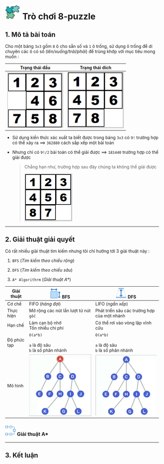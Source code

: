 # <img title="" src="https://raw.githubusercontent.com/Zenfection/Image/master/2021/05/16-14-55-43-icons8_big_puzzle_512px_1.png" alt="icons8_big_puzzle_512px_1.png" width="50"> Trò chơi 8-puzzle

## 1. Mô tả bài toán

Cho một bảng `3x3` gồm `8` ô cho sẵn số và `1` ô trống, sử dụng ô trống để di chuyên các ô có số (*lên/xuống/trái/phải*) để trùng khớp với mục tiêu mong muốn : 

| Trạng thái đầu                                                                                                                                                                             | Trạng thái đích                                                                                                                                                                            |
| ------------------------------------------------------------------------------------------------------------------------------------------------------------------------------------------ | ------------------------------------------------------------------------------------------------------------------------------------------------------------------------------------------ |
| <img src="https://raw.githubusercontent.com/Zenfection/Image/master/2021/05/16-15-06-36-Screenshot%202021-05-16%20150625.png" title="" alt="Screenshot 2021-05-16 150625.png" width="183"> | <img src="https://raw.githubusercontent.com/Zenfection/Image/master/2021/05/16-15-07-20-Screenshot%202021-05-16%20150711.png" title="" alt="Screenshot 2021-05-16 150711.png" width="185"> |

- Sử dụng kiến thức xác xuất ta biết được trong bảng `3x3` có `9!` trường hợp có thể xảy ra ==> `362880` cách sắp xếp một bài toán

- Nhưng chỉ có `9!/2` bài toán có thể giải được ==> `181440` trường hợp có thể giải được
  
  > Chẳng hạn như, trường hợp sau đây chúng ta không thể giải được
  > 
  > ![Screenshot 2021-05-16 151221.png](https://raw.githubusercontent.com/Zenfection/Image/master/2021/05/16-15-12-30-Screenshot%202021-05-16%20151221.png)

---

## 2. Giải thuật giải quyết

Có rất nhiều giải thuật tìm kiếm nhưng tôi chỉ hướng tới 3 giải thuật này : 

1. `BFS` (*Tìm kiếm theo chiều rộng*) 

2. `DFS` (*Tìm kiếm theo chiều sâu*)

3. `A* Algorithrm` (*Giải thuật A*\*)

| Giải thuật  | <img src="https://raw.githubusercontent.com/Zenfection/Image/master/2021/05/16-15-17-20-icons8_surface_512px.png" title="" alt="icons8_surface_512px.png" width="35"> BFS | <img title="" src="https://raw.githubusercontent.com/Zenfection/Image/master/2021/05/16-15-18-31-icons8_depth_512px_1.png" alt="icons8_depth_512px_1.png" width="35"> DFS |
| ----------- | ------------------------------------------------------------------------------------------------------------------------------------------------------------------------- | ------------------------------------------------------------------------------------------------------------------------------------------------------------------------- |
| Cơ chế      | FIFO (*hàng đợi*)                                                                                                                                                         | LIFO (*ngắn xếp*)                                                                                                                                                         |
| Thực hiện   | Mở rộng các nút lần lượt từ nút `gốc`                                                                                                                                     | Phát triển sâu các trường hợp của một nhánh                                                                                                                               |
| Hạn chế     | Làm cạn bộ nhớ<br>Tốn nhiều chi phí                                                                                                                                       | Có thể rơi vào vòng lặp vĩnh cữu<br>                                                                                                                                      |
| Độ phức tạp | `O(a*b)` <br><br>`a` là độ sâu<br>`b` là số phân nhánh                                                                                                                    | `O(a*b)` <br><br>`a` là độ sâu<br>`b` là số phân nhánh                                                                                                                    |
| Mô hình     | ![bfs_gif.gif](https://raw.githubusercontent.com/Zenfection/Image/master/2021/05/16-15-47-42-bfs_gif.gif)                                                                 | ![dfs_gif.gif](https://raw.githubusercontent.com/Zenfection/Image/master/2021/05/16-15-49-17-dfs_gif.gif)                                                                 |

### <img src="https://raw.githubusercontent.com/Zenfection/Image/master/2021/05/16-15-19-51-icons8_flow_512px.png" title="" alt="icons8_flow_512px.png" width="35"> Giải thuật A*

---

## 3. Kết luận

